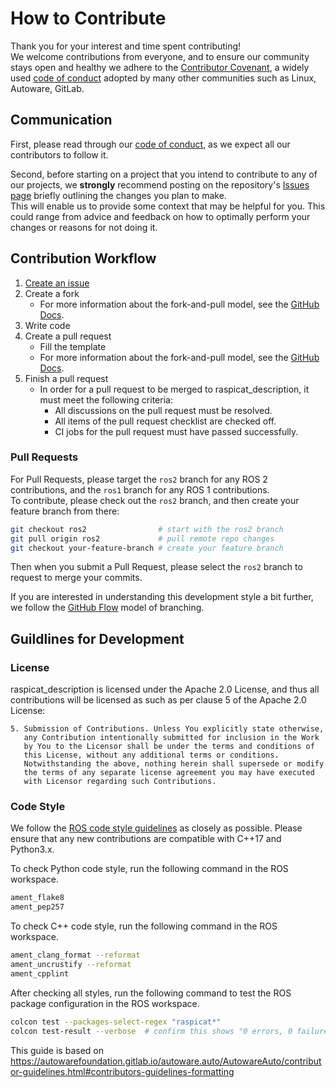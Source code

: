 # How to Contribute

Thank you for your interest and time spent contributing!  
We welcome contributions from everyone, and to ensure our community stays open and healthy
we adhere to the [Contributor Covenant](https://www.contributor-covenant.org/), a widely
used [code of conduct](./CODE_OF_CONDUCT.md) adopted by many other communities such as
Linux, Autoware, GitLab.

## Communication

First, please read through our [code of conduct](./CODE_OF_CONDUCT.md),
as we expect all our contributors to follow it.

Second, before starting on a project that you intend to contribute to any of our
projects, we **strongly** recommend posting on the repository's
[Issues page](https://github.com/rt-net/raspicat_description/issues)
briefly outlining the changes you plan to make.  
This will enable us to provide
some context that may be helpful for you. This could range from advice and
feedback on how to optimally perform your changes or reasons for not doing it.

## Contribution Workflow

1. [Create an issue](https://github.com/rt-net/raspicat_description/issues)
2. Create a fork
    * For more information about the fork-and-pull model, see the [GitHub Docs](https://docs.github.com/en/get-started/quickstart/contributing-to-projects?tool=webui&platform=linux).
3. Write code
4. Create a pull request
    * Fill the template
    * For more information about the fork-and-pull model, see the [GitHub Docs](https://docs.github.com/en/get-started/quickstart/contributing-to-projects?tool=webui&platform=linux).
5. Finish a pull request
    * In order for a pull request to be merged to raspicat_description, it must meet the following criteria:
        * All discussions on the pull request must be resolved.
        * All items of the pull request checklist are checked off.
        * CI jobs for the pull request must have passed successfully.

### Pull Requests

For Pull Requests, please target the `ros2` branch for any ROS 2 contributions,
and the `ros1` branch for any ROS 1 contributions.  
To contribute, please check out the `ros2` branch, and then create your feature
branch from there:

```sh
git checkout ros2                # start with the ros2 branch
git pull origin ros2             # pull remote repo changes
git checkout your-feature-branch # create your feature branch
```
Then when you submit a Pull Request, please select the `ros2` branch to request
to merge your commits.

If you are interested in understanding this development style a bit further,
we follow the [GitHub Flow](https://docs.github.com/en/get-started/quickstart/github-flow)
model of branching.

## Guildlines for Development

### License

raspicat_description is licensed under the Apache 2.0 License, and thus all contributions will be licensed as such
as per clause 5 of the Apache 2.0 License:

~~~
5. Submission of Contributions. Unless You explicitly state otherwise,
   any Contribution intentionally submitted for inclusion in the Work
   by You to the Licensor shall be under the terms and conditions of
   this License, without any additional terms or conditions.
   Notwithstanding the above, nothing herein shall supersede or modify
   the terms of any separate license agreement you may have executed
   with Licensor regarding such Contributions.
~~~

### Code Style

We follow the [ROS code style guidelines](https://docs.ros.org/en/humble/The-ROS2-Project/Contributing/Code-Style-Language-Versions.html) as closely as possible.
Please ensure that any new contributions are compatible with C++17 and Python3.x.

To check Python code style, run the following command in the ROS workspace.

```sh
ament_flake8
ament_pep257
```

To check C++ code style, run the following command in the ROS workspace.

```sh
ament_clang_format --reformat
ament_uncrustify --reformat
ament_cpplint
```

After checking all styles, run the following command to test the ROS package configuration in the ROS workspace.

```sh
colcon test --packages-select-regex "raspicat*"
colcon test-result --verbose  # confirm this shows "0 errors, 0 failures, 0 skipped"
```

This guide is based on https://autowarefoundation.gitlab.io/autoware.auto/AutowareAuto/contributor-guidelines.html#contributors-guidelines-formatting
